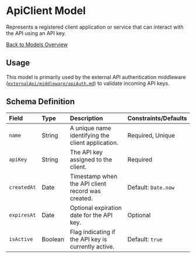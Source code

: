 # ApiClient Model

Represents a registered client application or service that can interact with the API using an API key.

[Back to Models Overview](README.md)

## Usage

This model is primarily used by the external API authentication middleware ([`externalApi/middleware/apiAuth.md`](../externalApi/middleware/apiAuth.md)) to validate incoming API keys.

## Schema Definition

| Field       | Type    | Description                                         | Constraints/Defaults |
| :---------- | :------ | :-------------------------------------------------- | :------------------- |
| `name`      | String  | A unique name identifying the client application.   | Required, Unique     |
| `apiKey`    | String  | The API key assigned to the client.                 | Required             |
| `createdAt` | Date    | Timestamp when the API client record was created.   | Default: `Date.now`  |
| `expiresAt` | Date    | Optional expiration date for the API key.           | Optional             |
| `isActive`  | Boolean | Flag indicating if the API key is currently active. | Default: `true`      |

